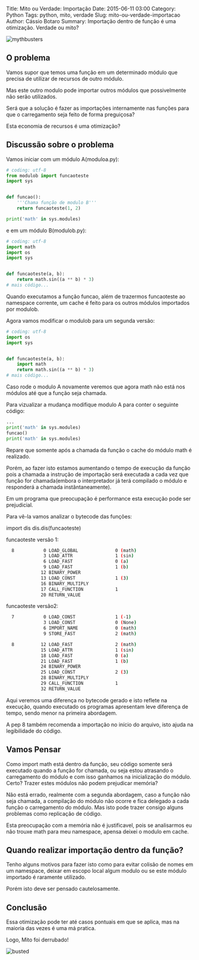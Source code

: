 Title: Mito ou Verdade: Importação
Date: 2015-06-11 03:00
Category: Python
Tags: python, mito, verdade
Slug: mito-ou-verdade-importacao
Author: Cássio Botaro
Summary: Importação dentro de função é uma otimização. Verdade ou mito?

![mythbusters]({filename}/images/MythBusters-Logo.jpg)

## O problema
Vamos supor que temos uma função em um determinado módulo que precisa de utilizar de recursos de outro módulo.

Mas este outro modulo pode importar outros módulos que possivelmente não serão utilizados.

Será que a solução é fazer as importações internamente nas funções para que o carregamento seja feito de forma preguiçosa?

Esta economia de recursos é uma otimização?

## Discussão sobre o problema

Vamos iniciar com um módulo A(moduloa.py):

```python
# coding: utf-8
from modulob import funcaoteste
import sys


def funcao():
    '''Chama função de modulo B'''
    return funcaoteste(1, 2)

print('math' in sys.modules)
```

e em um módulo B(modulob.py):

```python
# coding: utf-8
import math
import os
import sys


def funcaoteste(a, b):
    return math.sin((a ** b) * 3)
# mais código...
```
Quando executamos a função funcao, além de trazermos funcaoteste ao namespace corrente, um cache é feito para os outros módulos importados por modulob.

Agora vamos modificar o modulob para um segunda versão:

```python
# coding: utf-8
import os
import sys


def funcaoteste(a, b):
    import math
    return math.sin((a ** b) * 3)
# mais código...
```

Caso rode o modulo A novamente veremos que agora math não está nos módulos até que a função seja chamada.

Para vizualizar a mudança modifique modulo A para conter o seguinte código:

```python
...
print('math' in sys.modules)
funcao()
print('math' in sys.modules)
```
Repare que somente após a chamada da função o cache do módulo math é realizado.

Porém, ao fazer isto estamos aumentando o tempo de execução da função pois a chamada a instrução de importação será executada a cada vez que função for chamada(embora o interpretador já terá compilado o módulo e responderá a chamada instântaneamente).

Em um programa que preocupação é performance esta execução pode ser prejudicial.

Para vê-la  vamos analizar o bytecode das funções:

import dis
dis.dis(funcaoteste)

funcaoteste versão 1:
```bash
  8           0 LOAD_GLOBAL              0 (math)
              3 LOAD_ATTR                1 (sin)
              6 LOAD_FAST                0 (a)
              9 LOAD_FAST                1 (b)
             12 BINARY_POWER
             13 LOAD_CONST               1 (3)
             16 BINARY_MULTIPLY
             17 CALL_FUNCTION            1
             20 RETURN_VALUE
```

funcaoteste versão2:
```bash
  7           0 LOAD_CONST               1 (-1)
              3 LOAD_CONST               0 (None)
              6 IMPORT_NAME              0 (math)
              9 STORE_FAST               2 (math)

  8          12 LOAD_FAST                2 (math)
             15 LOAD_ATTR                1 (sin)
             18 LOAD_FAST                0 (a)
             21 LOAD_FAST                1 (b)
             24 BINARY_POWER
             25 LOAD_CONST               2 (3)
             28 BINARY_MULTIPLY
             29 CALL_FUNCTION            1
             32 RETURN_VALUE
```


Aqui veremos uma  diferença no bytecode  gerado e isto reflete na execução, quando executado os programas apresentam leve diferença de tempo, sendo menor na primeira abordagem.

A pep 8 também recomenda a importação no início do arquivo, isto ajuda na legibilidade do código.

## Vamos Pensar
Como import math está dentro da função, seu código somente será executado quando a função for chamada, ou seja estou atrasando o carregamento do módulo e com isso ganhamos na inicialização do módulo. Certo? Trazer estes módulos não podem prejudicar memória?

Não está errado, realmente com a segunda abordagem, caso a função não seja chamada, a compilação do módulo não ocorre e fica delegado a cada função o carregamento do módulo. Mas isto pode trazer consigo alguns problemas como replicação de código.

Esta preocupação com a memória não é justificavel, pois se analisarmos eu não trouxe math para meu namespace, apensa deixei o modulo em cache.

## Quando realizar importação dentro da função?
Tenho alguns motivos para fazer isto como para evitar colisão de nomes em um namespace, deixar em escopo local algum modulo ou se este módulo importado é raramente utilizado.

Porém isto deve ser pensado cautelosamente.

## Conclusão
Essa otimização pode ter até casos pontuais em que se aplica, mas na maioria das vezes é uma má pratica.

Logo, Mito foi derrubado!

![busted]({filename}/images/busted.jpg)
